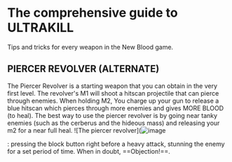 # The comprehensive guide to ULTRAKILL
Tips and tricks for every weapon in the New Blood game.
## PIERCER REVOLVER (ALTERNATE)
The Piercer Revolver is a starting weapon that you can obtain in the very first level. The revolver's M1 will shoot a hitscan projectile that can pierce through enemies. When holding M2, You charge up your gun to release a blue hitscan which pierces through more enemies and gives MORE BLOOD (to heal). The best way to use the piercer revolver is by going near tanky enemies (such as the cerberus and the hideous mass) and releasing your m2 for a near full heal.
![The piercer revolver](![image](https://github.com/therealchetoschool/therealchetoschool.github.io/assets/152353058/2294d018-d778-4ecd-983b-3858ddb72042)

: pressing the block button right before a heavy attack, stunning the enemy for a set period of time.
When in doubt, ==Objection!==.
